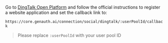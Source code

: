 <IntegrationDetailCard title="Create a website application on DingTalk Open Platform">

Go to [DingTalk Open Platform](https://open-dev.dingtalk.com/#/loginMan) and follow the official instructions to register a website application and set the callback link to:

`https://core.genauth.ai/connection/social/dingtalk/:userPoolId/callback`

> Please replace `:userPoolId` with your user pool ID

</IntegrationDetailCard>
